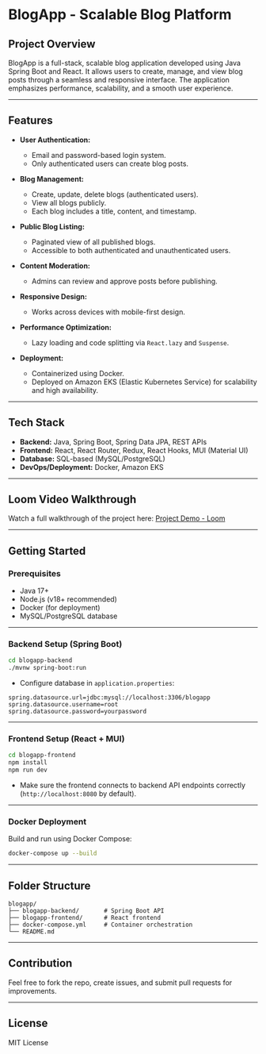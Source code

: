 # BlogApp - Scalable Blog Platform

## Project Overview
BlogApp is a full-stack, scalable blog application developed using Java Spring Boot and React. It allows users to create, manage, and view blog posts through a seamless and responsive interface. The application emphasizes performance, scalability, and a smooth user experience.

---

## Features
- **User Authentication:**
  - Email and password-based login system.
  - Only authenticated users can create blog posts.

- **Blog Management:**
  - Create, update, delete blogs (authenticated users).
  - View all blogs publicly.
  - Each blog includes a title, content, and timestamp.

- **Public Blog Listing:**
  - Paginated view of all published blogs.
  - Accessible to both authenticated and unauthenticated users.

- **Content Moderation:**
  - Admins can review and approve posts before publishing.

- **Responsive Design:**
  - Works across devices with mobile-first design.

- **Performance Optimization:**
  - Lazy loading and code splitting via `React.lazy` and `Suspense`.

- **Deployment:**
  - Containerized using Docker.
  - Deployed on Amazon EKS (Elastic Kubernetes Service) for scalability and high availability.

---

## Tech Stack
- **Backend:** Java, Spring Boot, Spring Data JPA, REST APIs
- **Frontend:** React, React Router, Redux, React Hooks, MUI (Material UI)
- **Database:** SQL-based (MySQL/PostgreSQL)
- **DevOps/Deployment:** Docker, Amazon EKS

---

## Loom Video Walkthrough
Watch a full walkthrough of the project here:
[Project Demo - Loom](https://www.loom.com/share/dcf16c48cf454859aa043e6be686fd29)

---

## Getting Started

### Prerequisites
- Java 17+
- Node.js (v18+ recommended)
- Docker (for deployment)
- MySQL/PostgreSQL database

---

### Backend Setup (Spring Boot)
```bash
cd blogapp-backend
./mvnw spring-boot:run
```
- Configure database in `application.properties`:
```properties
spring.datasource.url=jdbc:mysql://localhost:3306/blogapp
spring.datasource.username=root
spring.datasource.password=yourpassword
```

---

### Frontend Setup (React + MUI)
```bash
cd blogapp-frontend
npm install
npm run dev
```
- Make sure the frontend connects to backend API endpoints correctly (`http://localhost:8080` by default).

---

### Docker Deployment
Build and run using Docker Compose:
```bash
docker-compose up --build
```

---

## Folder Structure
```
blogapp/
├── blogapp-backend/       # Spring Boot API
├── blogapp-frontend/      # React frontend
├── docker-compose.yml     # Container orchestration
└── README.md
```

---

## Contribution
Feel free to fork the repo, create issues, and submit pull requests for improvements.

---

## License
MIT License

